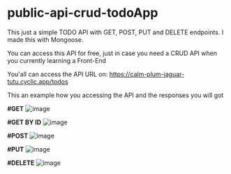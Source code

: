 # public-api-crud-todoApp

This just a simple TODO API with GET, POST, PUT and DELETE endpoints. I made this with Mongoose.

You can access this API for free, just in case you need a CRUD API when you currently learning a Front-End

You'all can access the API URL on: https://calm-plum-jaguar-tutu.cyclic.app/todos

This an example how you accessing the API and the responses you will got

**#GET**
![image](https://user-images.githubusercontent.com/73571506/214195171-f5b304c9-2ded-49f1-9a88-d7a337609f74.png)

**#GET BY ID**
![image](https://user-images.githubusercontent.com/73571506/215736538-979e6e9c-7d43-4610-b1f6-971d09c0985d.png)

**#POST**
![image](https://user-images.githubusercontent.com/73571506/214195306-15686011-3aa6-422c-8d82-73c50ad8ca93.png)

**#PUT**
![image](https://user-images.githubusercontent.com/73571506/214195382-f29c5d24-75f4-411c-9425-0d0014c7400c.png)

**#DELETE**
![image](https://user-images.githubusercontent.com/73571506/214195431-29b38bab-4e53-4bcc-a12a-c1fe91b525c0.png)
